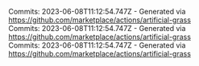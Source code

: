 Commits: 2023-06-08T11:12:54.747Z - Generated via https://github.com/marketplace/actions/artificial-grass
<br>
Commits: 2023-06-08T11:12:54.747Z - Generated via https://github.com/marketplace/actions/artificial-grass
<br>
Commits: 2023-06-08T11:12:54.747Z - Generated via https://github.com/marketplace/actions/artificial-grass
<br>

